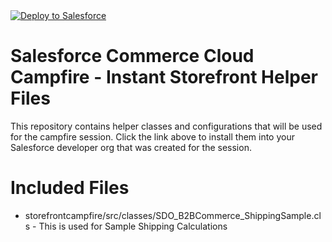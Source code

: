 <a href="https://githubsfdeploy.herokuapp.com/app/githubdeploy/salesforcecampfire/storefrontcampfire?ref=main">
  <img alt="Deploy to Salesforce"
       src="https://raw.githubusercontent.com/afawcett/githubsfdeploy/master/deploy.png">
</a>

# Salesforce Commerce Cloud Campfire - Instant Storefront Helper Files

This repository contains helper classes and configurations that will be used for the campfire session. Click the link above to install them into your Salesforce developer org that was created for the session.

# Included Files
* storefrontcampfire/src/classes/SDO_B2BCommerce_ShippingSample.cls - This is used for Sample Shipping Calculations

